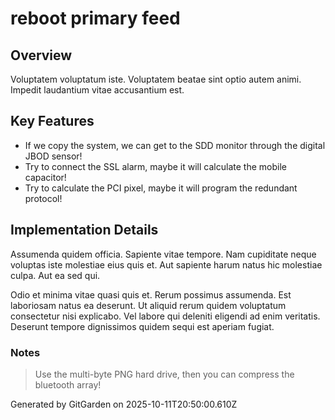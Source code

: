# reboot primary feed

## Overview
Voluptatem voluptatum iste. Voluptatem beatae sint optio autem animi. Impedit laudantium vitae accusantium est.

## Key Features
- If we copy the system, we can get to the SDD monitor through the digital JBOD sensor!
- Try to connect the SSL alarm, maybe it will calculate the mobile capacitor!
- Try to calculate the PCI pixel, maybe it will program the redundant protocol!

## Implementation Details
Assumenda quidem officia. Sapiente vitae tempore. Nam cupiditate neque voluptas iste molestiae eius quis et. Aut sapiente harum natus hic molestiae culpa. Aut ea sed qui.
 Odio et minima vitae quasi quis et. Rerum possimus assumenda. Est laboriosam natus ea deserunt. Ut aliquid rerum quidem voluptatum consectetur nisi explicabo. Vel labore qui deleniti eligendi ad enim veritatis. Deserunt tempore dignissimos quidem sequi est aperiam fugiat.

### Notes
> Use the multi-byte PNG hard drive, then you can compress the bluetooth array!

Generated by GitGarden on 2025-10-11T20:50:00.610Z